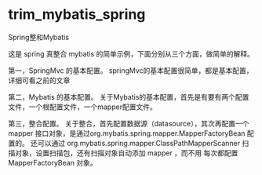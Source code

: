 # trim_mybatis_spring
Spring整和Mybatis

这是 spring 真整合 mybatis 的简单示例，下面分别从三个方面，做简单的解释。

第一，SpringMvc 的基本配置。
  springMvc的基本配置很简单，都是基本配置，详细可看之前的文章
  
第二，Mybatis 的基本配置。
  关于Mybatis的基本配置，首先是有要有两个配置文件，一个根配置文件，一个mapper配置文件。

第三，整合配置。
  关于整合，首先配置数据源（datasource），其次再配置一个 mapper 接口对象，是通过org.mybatis.spring.mapper.MapperFactoryBean 配置的。
  还可以通过 org.mybatis.spring.mapper.ClassPathMapperScanner 扫描对象，设置扫描包，还有扫描对象自动添加 mapper ，而不用 每次都配置MapperFactoryBean 对象。
  
  
